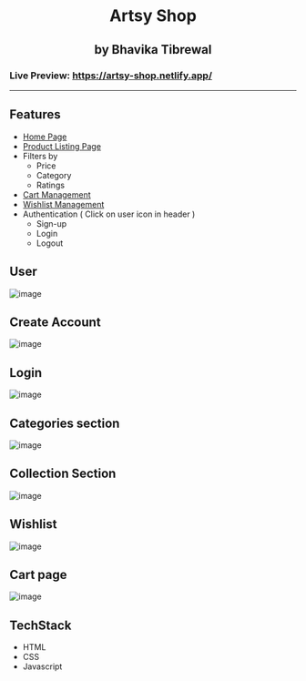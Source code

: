 <h1 align=center>Artsy Shop</h1>
<h2 align=center>by Bhavika Tibrewal</h2>

### Live Preview: https://artsy-shop.netlify.app/

<hr>

## Features

- [Home Page](https://artsy-shop.netlify.app/)
- [Product Listing Page](https://artsy-shop.netlify.app/pages/product/product.html)
- Filters by
    - Price
    - Category
    - Ratings
- [Cart Management](https://artsy-shop.netlify.app/pages/cart/cart.html)
- [Wishlist Management](https://artsy-shop.netlify.app/pages/wishlist/wishlist.html)
- Authentication ( Click on user icon in header )
    - Sign-up
    - Login
    - Logout

## User
![image](https://user-images.githubusercontent.com/42600164/154857269-e12073ef-50a5-414e-8073-5151a59f8e12.png)
## Create Account
![image](https://user-images.githubusercontent.com/42600164/154857290-8e0e6f26-1012-4116-b47f-b09a725ed820.png)
## Login
![image](https://user-images.githubusercontent.com/42600164/154857303-7363626c-2b2c-44f3-a669-812af87245d1.png)
## Categories section
![image](https://user-images.githubusercontent.com/42600164/154857342-240a8591-f7d9-4ac7-aafa-0ebee85b96c8.png)
## Collection Section
![image](https://user-images.githubusercontent.com/42600164/154857358-1f65442e-c26e-46df-8b70-8b2eb22cf5c4.png)
## Wishlist
![image](https://user-images.githubusercontent.com/42600164/154857200-875cb16e-041f-4bea-a9fa-dd0e2872670f.png)
## Cart page
![image](https://user-images.githubusercontent.com/42600164/154857370-e14bda71-02c1-445b-9b6a-7e5acecb57c2.png)

## TechStack
- HTML
- CSS
- Javascript

